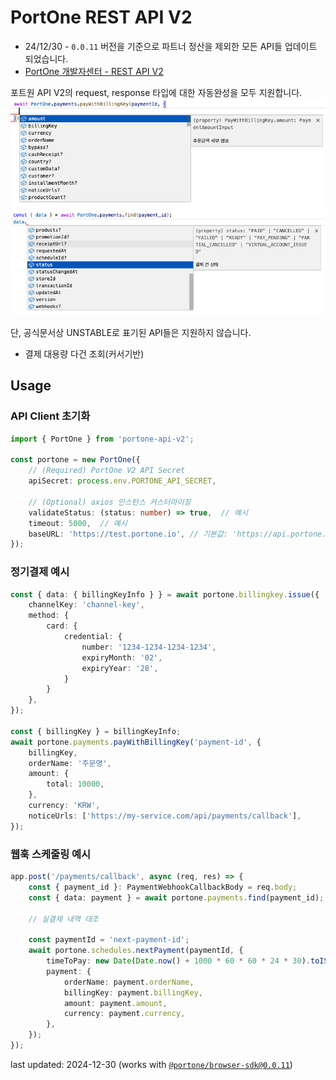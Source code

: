# PortOne REST API V2

- 24/12/30 - `0.0.11` 버전을 기준으로 파트너 정산을 제외한 모든 API들 업데이트 되었습니다.
- [PortOne 개발자센터 - REST API V2](https://developers.portone.io/api/rest-v2?v=v2)

포트원 API V2의 request, response 타입에 대한 자동완성을 모두 지원합니다.
![alt text](public/request-auto-complete.png)
![alt text](public/response-auto-complete.png)

단, 공식문서상 UNSTABLE로 표기된 API들은 지원하지 않습니다.
- 결제 대용량 다건 조회(커서기반)

## Usage

### API Client 초기화
```ts
import { PortOne } from 'portone-api-v2';

const portone = new PortOne({
    // (Required) PortOne V2 API Secret
    apiSecret: process.env.PORTONE_API_SECRET,

    // (Optional) axios 인스턴스 커스터마이징
    validateStatus: (status: number) => true,  // 예시
    timeout: 5000,  // 예시
    baseURL: 'https://test.portone.io', // 기본값: 'https://api.portone.io'
});
```

### 정기결제 예시
```ts
const { data: { billingKeyInfo } } = await portone.billingkey.issue({
    channelKey: 'channel-key',
    method: {
        card: {
            credential: {
                number: '1234-1234-1234-1234',
                expiryMonth: '02',
                expiryYear: '28',
            }
        }
    },
});

const { billingKey } = billingKeyInfo;
await portone.payments.payWithBillingKey('payment-id', {
    billingKey,
    orderName: '주문명',
    amount: {
        total: 10000,
    },
    currency: 'KRW',
    noticeUrls: ['https://my-service.com/api/payments/callback'],
});
```

### 웹훅 스케줄링 예시
```ts
app.post('/payments/callback', async (req, res) => {
    const { payment_id }: PaymentWebhookCallbackBody = req.body;
    const { data: payment } = await portone.payments.find(payment_id);

    // 실결제 내역 대조

    const paymentId = 'next-payment-id';
    await portone.schedules.nextPayment(paymentId, {
        timeToPay: new Date(Date.now() + 1000 * 60 * 60 * 24 * 30).toISOString(),
        payment: {
            orderName: payment.orderName,
            billingKey: payment.billingKey,
            amount: payment.amount,
            currency: payment.currency,
        },
    });
});
```

last updated: 2024-12-30 (works with [`@portone/browser-sdk@0.0.11`](https://www.npmjs.com/package/@portone/browser-sdk?activeTab=readme))